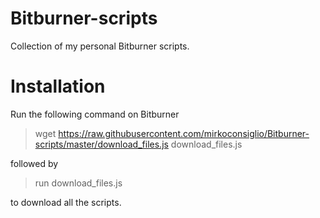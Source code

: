 # Bitburner-scripts

Collection of my personal Bitburner scripts.

# Installation

Run the following command on Bitburner

> wget https://raw.githubusercontent.com/mirkoconsiglio/Bitburner-scripts/master/download_files.js download_files.js

followed by

> run download_files.js


to download all the scripts.
